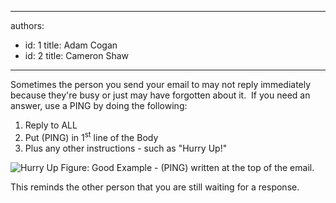

---
authors:
  - id: 1
    title: Adam Cogan
  - id: 2
    title: Cameron Shaw
---




<span class='intro'> Sometimes the person you send your email to may not reply immediately because they're busy or just may have forgotten about it.&#160; If you need an answer, use a PING by doing the following&#58;
 </span>

<ol><li>Reply to ALL </li><li>Put (PING) in 1<sup>st</sup> line of the Body </li><li>Plus any other instructions - such as &quot;Hurry Up!&quot; </li></ol> 
<img src="/Communication/RulesToBetterEmail/PublishingImages/ping-email.png" alt="Hurry Up" class="ms-rteCustom-ImageArea" />
<span class="ms-rteCustom-FigureGood">Figure&#58;&#160;Good Example - (PING) written at the top of the email.</span> 
<p>This reminds the other person that you are still waiting for a response.</p>


